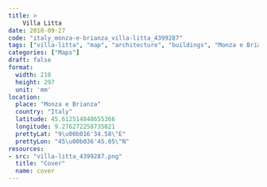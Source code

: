 ```yaml
---
title: > 
    Villa Litta
date: 2018-09-27
code: "italy_monza-e-brianza_villa-litta_4399287"
tags: ["villa-litta", "map", "architecture", "buildings", "Monza e Brianza", "Italy"]
categories: ["Maps"]
draft: false
format:
  width: 210
  height: 297
  unit: 'mm'
location:
  place: "Monza e Brianza"
  country: "Italy"
  latitude: 45.612514848655366
  longitude: 9.276272258735021
  prettyLat: "9\u00b016'34.58\"E"
  prettyLon: "45\u00b036'45.05\"N"
resources:
- src: "villa-litta_4399287.png"
  title: "Cover"
  name: cover
---
```

